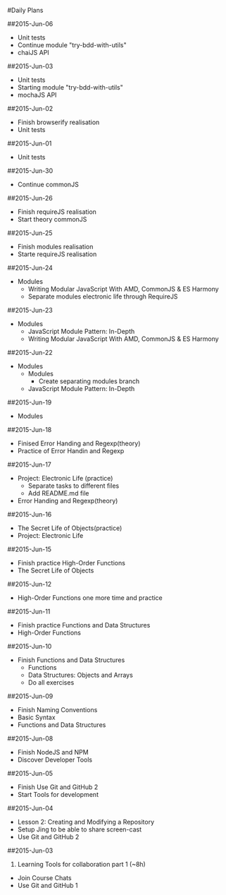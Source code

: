 #Daily Plans


##2015-Jun-06

* Unit tests
 * Continue module "try-bdd-with-utils"
 * chaiJS API

##2015-Jun-03

* Unit tests
 * Starting module "try-bdd-with-utils"
 * mochaJS API

##2015-Jun-02

* Finish browserify realisation
* Unit tests

##2015-Jun-01

* Unit tests

##2015-Jun-30

* Continue commonJS

##2015-Jun-26

* Finish requireJS realisation
* Start theory commonJS

##2015-Jun-25

* Finish modules realisation
* Starte requireJS realisation

##2015-Jun-24

* Modules
    * Writing Modular JavaScript With AMD, CommonJS & ES Harmony
    * Separate modules electronic life through RequireJS

##2015-Jun-23

* Modules
    * JavaScript Module Pattern: In-Depth
    * Writing Modular JavaScript With AMD, CommonJS & ES Harmony


##2015-Jun-22

* Modules
    * Modules
        * Create separating modules branch
    * JavaScript Module Pattern: In-Depth

##2015-Jun-19

* Modules

##2015-Jun-18

* Finised Error Handing and Regexp(theory)
* Practice of Error Handin and Regexp

##2015-Jun-17

* Project: Electronic Life (practice)
    * Separate tasks to different files
    * Add README.md file
* Error Handing and Regexp(theory)

##2015-Jun-16

* The Secret Life of Objects(practice)
* Project: Electronic Life

##2015-Jun-15

* Finish practice High-Order Functions
* The Secret Life of Objects

##2015-Jun-12

* High-Order Functions one more time and practice

##2015-Jun-11

* Finish practice Functions and Data Structures
* High-Order Functions

##2015-Jun-10

* Finish Functions and Data Structures
  * Functions
  * Data Structures: Objects and Arrays
  * Do all exercises

##2015-Jun-09

* Finish Naming Conventions
* Basic Syntax
* Functions and Data Structures

##2015-Jun-08

* Finish NodeJS and NPM
* Discover Developer Tools

##2015-Jun-05

* Finish Use Git and GitHub 2
* Start Tools for development

##2015-Jun-04

* Lesson 2: Creating and Modifying a Repository
* Setup Jing to be able to share screen-cast
* Use Git and GitHub 2

##2015-Jun-03

1. Learning Tools for collaboration part 1 (~8h)
  * Join Course Chats
  * Use Git and GitHub 1
